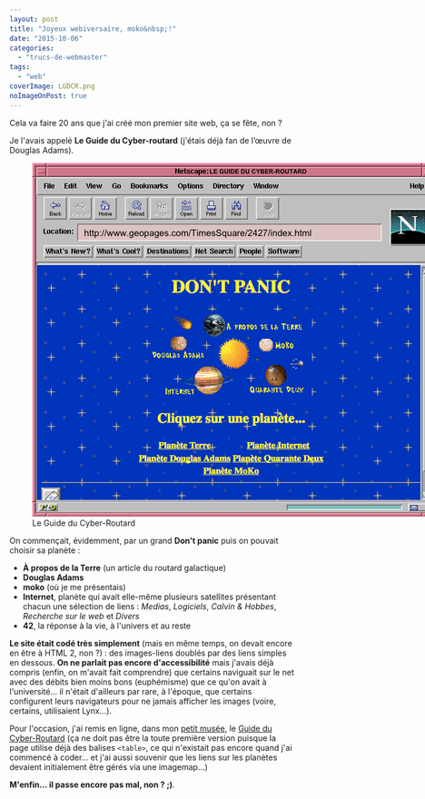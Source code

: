 ```yaml
---
layout: post
title: "Joyeux webiversaire, moko&nbsp;!"
date: "2015-10-06"
categories: 
  - "trucs-de-webmaster"
tags: 
  - "web"
coverImage: LGDCR.png
noImageOnPost: true
---
```


Cela va faire 20 ans que j'ai créé mon premier site web, ça se fête, non ?

Je l'avais appelé **Le Guide du Cyber-routard** (j'étais déjà fan de l’œuvre de Douglas Adams).

<figure style="width:740px">
	<img src="/images/LGDCR.png">
	<figcaption>Le Guide du Cyber-Routard</figcaption>
</figure>

 On commençait, évidemment, par un grand **Don't panic** puis on pouvait choisir sa planète :

- **À propos de la Terre** (un article du routard galactique)
- **Douglas Adams**
- **moko** (où je me présentais)
- **Internet**, planète qui avait elle-même plusieurs satellites présentant chacun une sélection de liens : _Medias_, _Logiciels_, _Calvin & Hobbes_, _Recherche sur le web_ et _Divers_
- **42**, la réponse à la vie, à l'univers et au reste

**Le site était codé très simplement** (mais en même temps, on devait encore en être à HTML 2, non ?) : des images-liens doublés par des liens simples en dessous. **On ne parlait pas encore d'accessibilité** mais j'avais déjà compris (enfin, on m'avait fait comprendre) que certains naviguait sur le net avec des débits bien moins bons (euphémisme) que ce qu'on avait à l'université... il n'était d'ailleurs par rare, à l'époque, que certains configurent leurs navigateurs pour ne jamais afficher les images (voire, certains, utilisaient Lynx...).

Pour l'occasion, j'ai remis en ligne, dans mon [petit musée](http://musee.6x8.org/), le [Guide du Cyber-Routard](http://musee.6x8.org/cyberroutard/) (ça ne doit pas être la toute première version puisque la page utilise déjà des balises `<table>`, ce qui n'existait pas encore quand j'ai commencé à coder... et j'ai aussi souvenir que les liens sur les planètes devaient initialement être gérés via une imagemap...)

**M'enfin... il passe encore pas mal, non ? ;)**.
